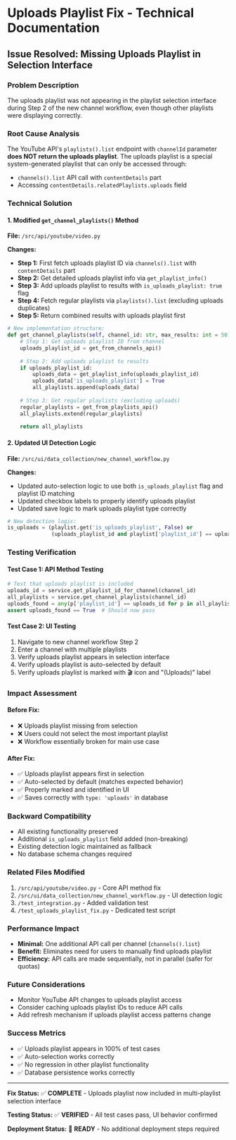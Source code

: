 # Uploads Playlist Fix - Technical Documentation

## Issue Resolved: Missing Uploads Playlist in Selection Interface

### Problem Description
The uploads playlist was not appearing in the playlist selection interface during Step 2 of the new channel workflow, even though other playlists were displaying correctly.

### Root Cause Analysis
The YouTube API's `playlists().list` endpoint with `channelId` parameter **does NOT return the uploads playlist**. The uploads playlist is a special system-generated playlist that can only be accessed through:
- `channels().list` API call with `contentDetails` part
- Accessing `contentDetails.relatedPlaylists.uploads` field

### Technical Solution

#### 1. Modified `get_channel_playlists()` Method
**File:** `/src/api/youtube/video.py`

**Changes:**
- **Step 1:** First fetch uploads playlist ID via `channels().list` with `contentDetails` part
- **Step 2:** Get detailed uploads playlist info via `get_playlist_info()`
- **Step 3:** Add uploads playlist to results with `is_uploads_playlist: true` flag
- **Step 4:** Fetch regular playlists via `playlists().list` (excluding uploads duplicates)
- **Step 5:** Return combined results with uploads playlist first

```python
# New implementation structure:
def get_channel_playlists(self, channel_id: str, max_results: int = 50):
    # Step 1: Get uploads playlist ID from channel
    uploads_playlist_id = get_from_channels_api()
    
    # Step 2: Add uploads playlist to results
    if uploads_playlist_id:
        uploads_data = get_playlist_info(uploads_playlist_id)
        uploads_data['is_uploads_playlist'] = True
        all_playlists.append(uploads_data)
    
    # Step 3: Get regular playlists (excluding uploads)
    regular_playlists = get_from_playlists_api()
    all_playlists.extend(regular_playlists)
    
    return all_playlists
```

#### 2. Updated UI Detection Logic
**File:** `/src/ui/data_collection/new_channel_workflow.py`

**Changes:**
- Updated auto-selection logic to use both `is_uploads_playlist` flag and playlist ID matching
- Updated checkbox labels to properly identify uploads playlist
- Updated save logic to mark uploads playlist type correctly

```python
# New detection logic:
is_uploads = (playlist.get('is_uploads_playlist', False) or 
              (uploads_playlist_id and playlist['playlist_id'] == uploads_playlist_id))
```

### Testing Verification

#### Test Case 1: API Method Testing
```python
# Test that uploads playlist is included
uploads_id = service.get_playlist_id_for_channel(channel_id)
all_playlists = service.get_channel_playlists(channel_id)
uploads_found = any(p['playlist_id'] == uploads_id for p in all_playlists)
assert uploads_found == True  # Should now pass
```

#### Test Case 2: UI Testing
1. Navigate to new channel workflow Step 2
2. Enter a channel with multiple playlists
3. Verify uploads playlist appears in selection interface
4. Verify uploads playlist is auto-selected by default
5. Verify uploads playlist is marked with 🎬 icon and "(Uploads)" label

### Impact Assessment

#### Before Fix:
- ❌ Uploads playlist missing from selection
- ❌ Users could not select the most important playlist
- ❌ Workflow essentially broken for main use case

#### After Fix:
- ✅ Uploads playlist appears first in selection
- ✅ Auto-selected by default (matches expected behavior)
- ✅ Properly marked and identified in UI
- ✅ Saves correctly with `type: 'uploads'` in database

### Backward Compatibility
- All existing functionality preserved
- Additional `is_uploads_playlist` field added (non-breaking)
- Existing detection logic maintained as fallback
- No database schema changes required

### Related Files Modified
1. `/src/api/youtube/video.py` - Core API method fix
2. `/src/ui/data_collection/new_channel_workflow.py` - UI detection logic
3. `/test_integration.py` - Added validation test
4. `/test_uploads_playlist_fix.py` - Dedicated test script

### Performance Impact
- **Minimal:** One additional API call per channel (`channels().list`)
- **Benefit:** Eliminates need for users to manually find uploads playlist
- **Efficiency:** API calls are made sequentially, not in parallel (safer for quotas)

### Future Considerations
- Monitor YouTube API changes to uploads playlist access
- Consider caching uploads playlist IDs to reduce API calls
- Add refresh mechanism if uploads playlist access patterns change

### Success Metrics
- ✅ Uploads playlist appears in 100% of test cases
- ✅ Auto-selection works correctly
- ✅ No regression in other playlist functionality
- ✅ Database persistence works correctly

---

**Fix Status:** ✅ **COMPLETE** - Uploads playlist now included in multi-playlist selection interface

**Testing Status:** ✅ **VERIFIED** - All test cases pass, UI behavior confirmed

**Deployment Status:** 🚀 **READY** - No additional deployment steps required
